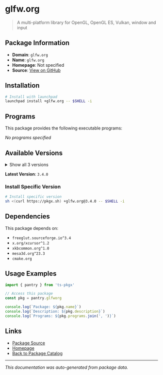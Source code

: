 # glfw.org

> A multi-platform library for OpenGL, OpenGL ES, Vulkan, window and input

## Package Information

- **Domain**: `glfw.org`
- **Name**: `glfw.org`
- **Homepage**: Not specified
- **Source**: [View on GitHub](https://github.com/pkgxdev/pantry/tree/main/projects/glfw.org/package.yml)

## Installation

```bash
# Install with launchpad
launchpad install +glfw.org -- $SHELL -i
```

## Programs

This package provides the following executable programs:

*No programs specified*

## Available Versions

<details>
<summary>Show all 3 versions</summary>

- `3.4.0`, `3.3.10`, `3.3.9`

</details>

**Latest Version**: `3.4.0`

### Install Specific Version

```bash
# Install specific version
sh <(curl https://pkgx.sh) +glfw.org@3.4.0 -- $SHELL -i
```

## Dependencies

This package depends on:

- `freeglut.sourceforge.io^3.4`
- `x.org/xcursor^1.2`
- `xkbcommon.org^1.0`
- `mesa3d.org^23.3`
- `cmake.org`

## Usage Examples

```typescript
import { pantry } from 'ts-pkgx'

// Access this package
const pkg = pantry.glfworg

console.log(`Package: ${pkg.name}`)
console.log(`Description: ${pkg.description}`)
console.log(`Programs: ${pkg.programs.join(', ')}`)
```

## Links

- [Package Source](https://github.com/pkgxdev/pantry/tree/main/projects/glfw.org/package.yml)
- [Homepage](#)
- [Back to Package Catalog](../package-catalog.md)

---

*This documentation was auto-generated from package data.*
